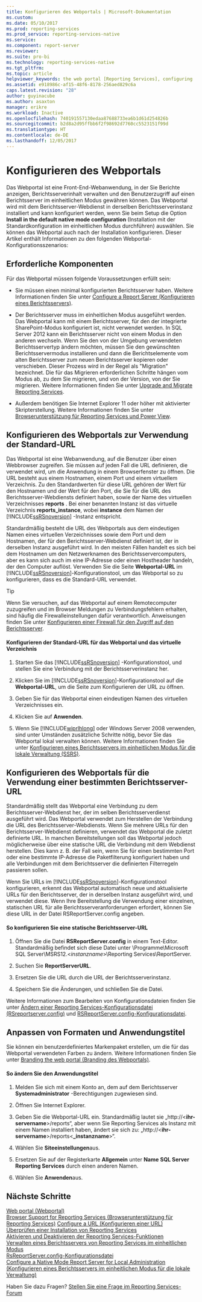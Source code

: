 ```yaml
---
title: Konfigurieren des Webportals | Microsoft-Dokumentation
ms.custom: 
ms.date: 05/10/2017
ms.prod: reporting-services
ms.prod_service: reporting-services-native
ms.service: 
ms.component: report-server
ms.reviewer: 
ms.suite: pro-bi
ms.technology: reporting-services-native
ms.tgt_pltfrm: 
ms.topic: article
helpviewer_keywords: the web portal [Reporting Services], configuring
ms.assetid: e918986c-af15-48f6-8178-256aed829c6a
caps.latest.revision: "28"
author: guyinacube
ms.author: asaxton
manager: erikre
ms.workload: Inactive
ms.openlocfilehash: 740191557130edaa87688733ea6b1d61d254826b
ms.sourcegitcommit: b2d8a2d95ffbb6f2f98692d7760cc5523151f99d
ms.translationtype: HT
ms.contentlocale: de-DE
ms.lasthandoff: 12/05/2017
---
```

# <a name="configure-the-web-portal"></a>Konfigurieren des Webportals

Das Webportal ist eine Front-End-Webanwendung, in der Sie Berichte anzeigen, Berichtsserverinhalt verwalten und den Benutzerzugriff auf einen Berichtsserver im einheitlichen Modus gewähren können. Das Webportal wird mit dem Berichtsserver-Webdienst in derselben Berichtsserverinstanz installiert und kann konfiguriert werden, wenn Sie beim Setup die Option **Install in the default native mode configuration** (Installation mit der Standardkonfiguration im einheitlichen Modus durchführen) auswählen. Sie können das Webportal auch nach der Installation konfigurieren. Dieser Artikel enthält Informationen zu den folgenden Webportal-Konfigurationsszenarios:

## <a name="prerequisites"></a>Erforderliche Komponenten

Für das Webportal müssen folgende Voraussetzungen erfüllt sein:

- Sie müssen einen minimal konfigurierten Berichtsserver haben. Weitere Informationen finden Sie unter [Configure a Report Server (Konfigurieren eines Berichtsservers)](../../reporting-services/report-server/configure-a-report-server-reporting-services-native-mode.md).

- Der Berichtsserver muss im einheitlichen Modus ausgeführt werden. Das Webportal kann mit einem Berichtsserver, für den der integrierte SharePoint-Modus konfiguriert ist, nicht verwendet werden. In SQL Server 2012 kann ein Berichtsserver nicht von einem Modus in den anderen wechseln. Wenn Sie den von der Umgebung verwendeten Berichtsservertyp ändern möchten, müssen Sie den gewünschten Berichtsservermodus installieren und dann die Berichtselemente vom alten Berichtsserver zum neuen Berichtsserver kopieren oder verschieben. Dieser Prozess wird in der Regel als "Migration" bezeichnet. Die für das Migrieren erforderlichen Schritte hängen vom Modus ab, zu dem Sie migrieren, und von der Version, von der Sie migrieren. Weitere Informationen finden Sie unter [Upgrade and Migrate Reporting Services](../../reporting-services/install-windows/upgrade-and-migrate-reporting-services.md).

- Außerdem benötigen Sie Internet Explorer 11 oder höher mit aktivierter Skripterstellung. Weitere Informationen finden Sie unter [Browserunterstützung für Reporting Services und Power View](../../reporting-services/browser-support-for-reporting-services-and-power-view.md).

## <a name="configure-the-web-portal-to-use-the-default-url"></a>Konfigurieren des Webportals zur Verwendung der Standard-URL

Das Webportal ist eine Webanwendung, auf die Benutzer über einen Webbrowser zugreifen. Sie müssen auf jeden Fall die URL definieren, die verwendet wird, um die Anwendung in einem Browserfenster zu öffnen. Die URL besteht aus einem Hostnamen, einem Port und einem virtuellem Verzeichnis. Zu den Standardwerten für diese URL gehören der Wert für den Hostnamen und der Wert für den Port, die Sie für die URL des Berichtsserver-Webdiensts definiert haben, sowie der Name des virtuellen Verzeichnisses **reports** . Bei einer benannten Instanz ist das virtuelle Verzeichnis **reports_instance**, wobei **instance** dem Namen der [!INCLUDE[ssRSnoversion](../../includes/ssrsnoversion-md.md)] -Instanz entspricht.

Standardmäßig besteht die URL des Webportals aus dem eindeutigen Namen eines virtuellen Verzeichnisses sowie dem Port und dem Hostnamen, der für den Berichtsserver-Webdienst definiert ist, der in derselben Instanz ausgeführt wird. In den meisten Fällen handelt es sich bei dem Hostnamen um den Netzwerknamen des Berichtsservercomputers, aber es kann sich auch im eine IP-Adresse oder einen Hostheader handeln, der den Computer auflöst. Verwenden Sie die Seite **Webportal-URL** im [!INCLUDE[ssRSnoversion](../../includes/ssrsnoversion-md.md)]-Konfigurationstool, um das Webportal so zu konfigurieren, dass es die Standard-URL verwendet.

> [!TIP]
> Wenn Sie versuchen, auf das Webportal auf einem Remotecomputer zuzugreifen und im Browser Meldungen zu Verbindungsfehlern erhalten, sind häufig die Firewalleinstellungen dafür verantwortlich. Anweisungen finden Sie unter [Konfigurieren einer Firewall für den Zugriff auf den Berichtsserver](../../reporting-services/report-server/configure-a-firewall-for-report-server-access.md).

#### <a name="to-configure-the-default-the-web-portal-url-and-virtual-directory"></a>Konfigurieren der Standard-URL für das Webportal und das virtuelle Verzeichnis

1. Starten Sie das [!INCLUDE[ssRSnoversion](../../includes/ssrsnoversion-md.md)] -Konfigurationstool, und stellen Sie eine Verbindung mit der Berichtsserverinstanz her.

2. Klicken Sie im [!INCLUDE[ssRSnoversion](../../includes/ssrsnoversion-md.md)]-Konfigurationstool auf die **Webportal-URL**, um die Seite zum Konfigurieren der URL zu öffnen.

3. Geben Sie für das Webportal einen eindeutigen Namen des virtuellen Verzeichnisses ein.

4. Klicken Sie auf **Anwenden**.

5. Wenn Sie [!INCLUDE[wiprlhlong](../../includes/wiprlhlong-md.md)] oder Windows Server 2008 verwenden, sind unter Umständen zusätzliche Schritte nötig, bevor Sie das Webportal lokal verwalten können. Weitere Informationen finden Sie unter [Konfigurieren eines Berichtsservers im einheitlichen Modus für die lokale Verwaltung &#40;SSRS&#41;](../../reporting-services/report-server/configure-a-native-mode-report-server-for-local-administration-ssrs.md).

## <a name="configure-the-web-portal-to-use-a-specific-report-server-url"></a>Konfigurieren des Webportals für die Verwendung einer bestimmten Berichtsserver-URL

Standardmäßig stellt das Webportal eine Verbindung zu dem Berichtsserver-Webdienst her, der im selben Berichtsserverdienst ausgeführt wird. Das Webportal verwendet zum Herstellen der Verbindung die URL des Berichtsserver-Webdiensts. Wenn Sie mehrere URLs für den Berichtsserver-Webdienst definieren, verwendet das Webportal die zuletzt definierte URL. In manchen Bereitstellungen soll das Webportal jedoch möglicherweise über eine statische URL die Verbindung mit dem Webdienst herstellen. Dies kann z. B. der Fall sein, wenn Sie für einen bestimmten Port oder eine bestimmte IP-Adresse die Paketfilterung konfiguriert haben und alle Verbindungen mit dem Berichtsserver die definierten Filterregeln passieren sollen.

Wenn Sie URLs im [!INCLUDE[ssRSnoversion](../../includes/ssrsnoversion-md.md)]-Konfigurationstool konfigurieren, erkennt das Webportal automatisch neue und aktualisierte URLs für den Berichtsserver, der in derselben Instanz ausgeführt wird, und verwendet diese. Wenn Ihre Bereitstellung die Verwendung einer einzelnen, statischen URL für alle Berichtsserveranforderungen erfordert, können Sie diese URL in der Datei RSReportServer.config angeben.

#### <a name="to-configure-a-static-report-server-url"></a>So konfigurieren Sie eine statische Berichtsserver-URL

1. Öffnen Sie die Datei **RSReportServer.config** in einem Text-Editor. Standardmäßig befindet sich diese Datei unter \Programme\Microsoft SQL Server\MSRS12.\<*instanzname*>\Reporting Services\ReportServer.  

2. Suchen Sie **ReportServerURL**.

3. Ersetzen Sie die URL durch die URL der Berichtsserverinstanz.

4. Speichern Sie die Änderungen, und schließen Sie die Datei.

Weitere Informationen zum Bearbeiten von Konfigurationsdateien finden Sie unter [Ändern einer Reporting Services-Konfigurationsdatei &#40;RSreportserver.config&#41;](../../reporting-services/report-server/modify-a-reporting-services-configuration-file-rsreportserver-config.md) und [RSReportServer.config-Konfigurationsdatei](../../reporting-services/report-server/rsreportserver-config-configuration-file.md).

## <a name="customize-styles-or-application-title"></a>Anpassen von Formaten und Anwendungstitel

Sie können ein benutzerdefiniertes Markenpaket erstellen, um die für das Webportal verwendeten Farben zu ändern. Weitere Informationen finden Sie unter [Branding the web portal (Branding des Webportals)](../branding-the-web-portal.md).

#### <a name="to-modify-application-title"></a>So ändern Sie den Anwendungstitel

1. Melden Sie sich mit einem Konto an, dem auf dem Berichtsserver **Systemadministrator** -Berechtigungen zugewiesen sind.

2. Öffnen Sie Internet Explorer.

3. Geben Sie die Webportal-URL ein. Standardmäßig lautet sie „http://\<**ihr-servername**>/reports“, aber wenn Sie Reporting Services als Instanz mit einem Namen installiert haben, ändert sie sich zu: „http://\<**ihr-servername**>/reports\<**_instanzname**>“.

4. Wählen Sie **Siteeinstellungen**aus.

5. Ersetzen Sie auf der Registerkarte **Allgemein** unter **Name** **SQL Server Reporting Services** durch einen anderen Namen.

6. Wählen Sie **Anwenden**aus.

## <a name="next-steps"></a>Nächste Schritte

[Web portal (Webportal)](../../reporting-services/web-portal-ssrs-native-mode.md)  
[Browser Support for Reporting Services (Browserunterstützung für Reporting Services)](../../reporting-services/browser-support-for-reporting-services-and-power-view.md)
[Configure a URL (Konfigurieren einer URL)](../../reporting-services/install-windows/configure-a-url-ssrs-configuration-manager.md)   
[Überprüfen einer Installation von Reporting Services](../../reporting-services/install-windows/verify-a-reporting-services-installation.md)   
[Aktivieren und Deaktivieren der Reporting Services-Funktionen](../../reporting-services/report-server/turn-reporting-services-features-on-or-off.md)   
[Verwalten eines Berichtsservers von Reporting Services im einheitlichen Modus](../../reporting-services/report-server/manage-a-reporting-services-native-mode-report-server.md)   
[RsReportServer.config-Konfigurationsdatei](../../reporting-services/report-server/rsreportserver-config-configuration-file.md)   
[Configure a Native Mode Report Server for Local Administration (Konfigurieren eines Berichtsservers im einheitlichen Modus für die lokale Verwaltung)](../../reporting-services/report-server/configure-a-native-mode-report-server-for-local-administration-ssrs.md)

 Haben Sie dazu Fragen? [Stellen Sie eine Frage im Reporting Services-Forum](http://go.microsoft.com/fwlink/?LinkId=620231)
